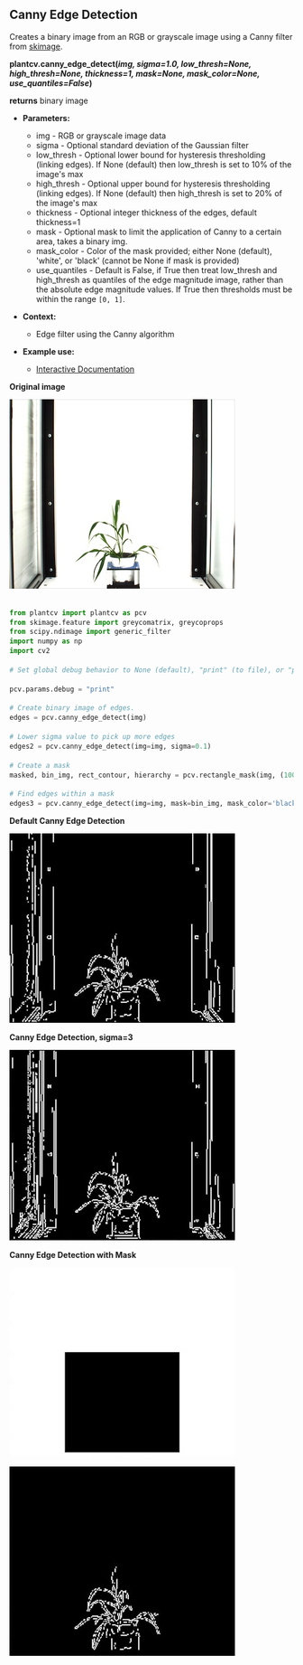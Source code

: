 ## Canny Edge Detection

Creates a binary image from an RGB or grayscale image using a Canny filter from [skimage](http://scikit-image.org/docs/dev/index.html).


**plantcv.canny_edge_detect(*img, sigma=1.0, low_thresh=None, high_thresh=None, thickness=1, mask=None, mask_color=None, use_quantiles=False*)**

**returns** binary image

- **Parameters:**
    - img - RGB or grayscale image data
    - sigma - Optional standard deviation of the Gaussian filter
    - low_thresh - Optional lower bound for hysteresis thresholding (linking edges). If None (default) then low_thresh is set to
                   10% of the image's max
    - high_thresh - Optional upper bound for hysteresis thresholding (linking edges). If None (default) then high_thresh is set
                    to 20% of the image's max
    - thickness - Optional integer thickness of the edges, default thickness=1
    - mask - Optional mask to limit the application of Canny to a certain area, takes a binary img.
    - mask_color - Color of the mask provided; either None (default), 'white', or 'black' (cannot be None if mask is provided)
    - use_quantiles - Default is False, if True then treat low_thresh and high_thresh as quantiles of the edge magnitude
                    image, rather than the absolute edge magnitude values. If True then thresholds must be within the range `[0, 1]`.

- **Context:**
    - Edge filter using the Canny algorithm
- **Example use:**
    - [Interactive Documentation](https://mybinder.org/v2/gh/danforthcenter/plantcv-binder.git/master?filepath=notebooks%2Fthreshold.ipynb)

**Original image**

![Screenshot](img/documentation_images/canny_edge_detect/original_image.jpg)

```python

from plantcv import plantcv as pcv
from skimage.feature import greycomatrix, greycoprops
from scipy.ndimage import generic_filter
import numpy as np
import cv2

# Set global debug behavior to None (default), "print" (to file), or "plot" (Jupyter Notebooks or X11)

pcv.params.debug = "print"

# Create binary image of edges.
edges = pcv.canny_edge_detect(img)

# Lower sigma value to pick up more edges
edges2 = pcv.canny_edge_detect(img=img, sigma=0.1)

# Create a mask
masked, bin_img, rect_contour, hierarchy = pcv.rectangle_mask(img, (100,150), (300,325), 'black')

# Find edges within a mask
edges3 = pcv.canny_edge_detect(img=img, mask=bin_img, mask_color='black')
```


**Default Canny Edge Detection**

![Screenshot](img/documentation_images/canny_edge_detect/default_canny.jpg)

**Canny Edge Detection, sigma=3**

![Screenshot](img/documentation_images/canny_edge_detect/low_sigma_canny.jpg)

**Canny Edge Detection with Mask**

![Screenshot](img/documentation_images/canny_edge_detect/mask_canny.jpg)

![Screenshot](img/documentation_images/canny_edge_detect/masked_img_canny.jpg)
